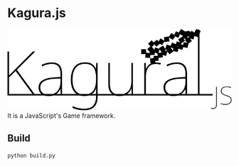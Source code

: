 # Kagura.js
![kagurajs](https://raw.githubusercontent.com/tiocumo/kagura.js/main/asset/KaguraJSblack.svg)
It is a JavaScript's Game framework.
## Build
```python build.py```

